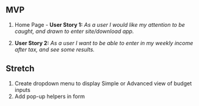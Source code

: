 ## MVP

1. Home Page - **User Story 1:** *As a user I would like my attention to be caught, and drawn to enter site/download app.*

2. **User Story 2:** *As a user I want to be able to enter in my weekly income after tax, and see some results.*

## Stretch

1. Create dropdown menu to display Simple or Advanced view of budget inputs
2. Add pop-up helpers in form

